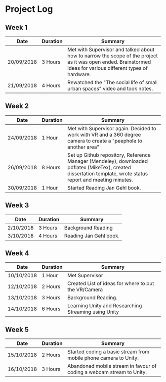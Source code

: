# Project Log

## Week 1

Date | Duration | Summary
------------ | ------------- | -------------
20/09/2018 | 3 Hours | Met with Supervisor and talked about how to narrow the scope of the project as it was open ended. Brainstormed ideas for various different types of hardware.
21/09/2018 | 4 Hours | Rewatched the "The social life of small urban spaces" video and took notes.

## Week 2

Date | Duration | Summary
------------ | ------------- | -------------
24/09/2018| 1 Hour | Met with Supervisor again. Decided to work with VR and a 360 degree camera to create a "peephole to another area"
26/09/2018 | 8 Hours | Set up Github repository, Reference Manager (Mendeley), downloaded pdflatex (MikeTex), created dissertation template, wrote status report and meeting minutes.
30/09/2018 | 1 Hour | Started Reading Jan Gehl book.

## Week 3

Date | Duration | Summary
------------ | ------------- | -------------
2/10/2018 | 3 Hours | Background Reading
3/10/2018 | 4 Hours | Reading Jan Gehl book.

## Week 4

Date | Duration | Summary
------------ | ------------- | -------------
10/10/2018 | 1 Hour | Met Supervisor
12/10/2018 | 2 Hours | Created List of ideas for where to put the VR/Camera
13/10/2018 | 3 Hours | Background Reading.
14/10/2018 | 6 Hours | Learning Unity and Researching Streaming using Unity

## Week 5

Date | Duration | Summary
------------ | ------------- | -------------
15/10/2018 | 2 Hours | Started coding a basic stream from mobile phone camera to Unity.
16/10/2018 | 3 Hours | Abandoned mobile stream in favour of coding a webcam stream to Unity.